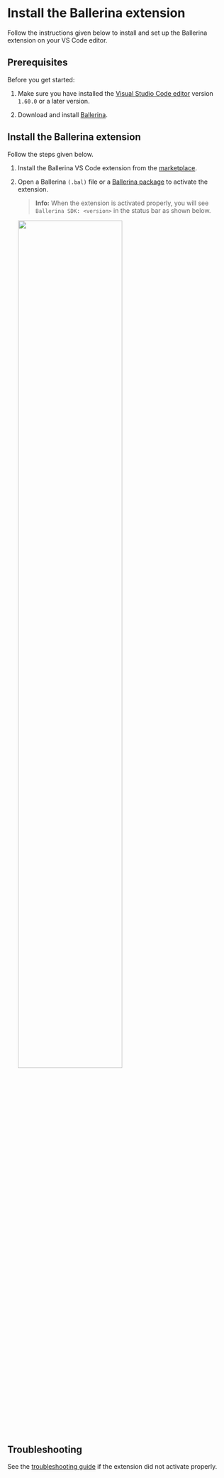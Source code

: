 # Install the Ballerina extension

Follow the instructions given below to install and set up the Ballerina extension on your VS Code editor.

## Prerequisites

Before you get started:

1. Make sure you have installed the [Visual Studio Code editor](https://code.visualstudio.com/download) version `1.60.0` or a later version.

2. Download and install [Ballerina](https://ballerina.io/downloads/).

## Install the Ballerina extension

Follow the steps given below.
 
1. Install the Ballerina VS Code extension from the [marketplace](https://marketplace.visualstudio.com/items?itemName=WSO2.ballerina). 

3. Open a Ballerina `(.bal)` file or a [Ballerina package](https://ballerina.io/learn/package-references/) to activate the extension.

	>**Info:**
	>When the extension is activated properly, you will see `Ballerina SDK: <version>` in the status bar as shown below.

	<img src="https://github.com/wso2/ballerina-plugin-vscode/blob/main/resources/images/show-version-on-vscode.png?raw=true" width="70%" />

## Troubleshooting

See the [troubleshooting guide](../troubleshooting.md) if the extension did not activate properly.